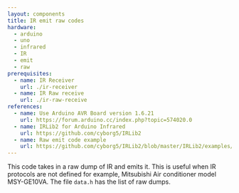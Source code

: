 ```yaml
---
layout: components
title: IR emit raw codes
hardware:
  - arduino
  - uno
  - infrared
  - IR
  - emit
  - raw
prerequisites:
  - name: IR Receiver
    url: ./ir-receiver
  - name: IR Raw receive
    url: ./ir-raw-receive
references:
  - name: Use Arduino AVR Board version 1.6.21
    url: https://forum.arduino.cc/index.php?topic=574020.0
  - name: IRLib2 for Arduino Infrared
    url: https://github.com/cyborg5/IRLib2
  - name: Raw emit code example
    url: https://github.com/cyborg5/IRLib2/blob/master/IRLib2/examples/rawSend/rawSend.ino
---
```


This code takes in a raw dump of IR and emits it. This is useful when IR protocols are not defined for example, Mitsubishi Air conditioner model MSY-GE10VA. The file `data.h` has the list of raw dumps.
